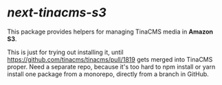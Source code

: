 # _next-tinacms-s3_

This package provides helpers for managing TinaCMS media in **Amazon S3**.

This is just for trying out installing it, until https://github.com/tinacms/tinacms/pull/1819 gets merged into TinaCMS proper. Need a separate repo, because it's too hard to npm install or yarn install one package from a monorepo, directly from a branch in GitHub.
